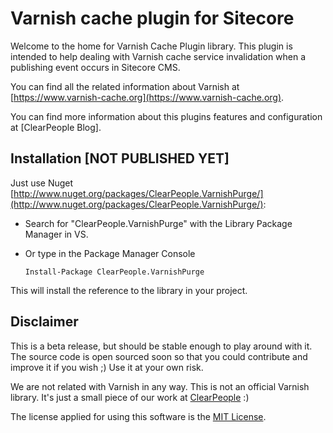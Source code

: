 # Varnish cache plugin for Sitecore

Welcome to the home for Varnish Cache Plugin library. This plugin is intended to help dealing with Varnish cache service invalidation when a publishing event occurs in Sitecore CMS.

You can find all the related information about Varnish at [https://www.varnish-cache.org](https://www.varnish-cache.org).

You can find more information about this plugins features and configuration at [ClearPeople Blog].

## Installation [NOT PUBLISHED YET]

Just use Nuget [http://www.nuget.org/packages/ClearPeople.VarnishPurge/](http://www.nuget.org/packages/ClearPeople.VarnishPurge/): 

* Search for "ClearPeople.VarnishPurge" with the Library Package Manager in VS.
* Or type in the Package Manager Console
	
	```Install-Package ClearPeople.VarnishPurge```

This will install the reference to the library in your project.

## Disclaimer ##
This is a beta release, but should be stable enough to play around with it. The source code is open sourced soon so that you could contribute and improve it if you wish ;) Use it at your own risk.

We are not related with Varnish in any way. This is not an official Varnish library. It's just a small piece of our work at [ClearPeople](http://www.clearpeople.com) :)

The license applied for using this software is the [MIT License](VarnishPurge/License.txt).

